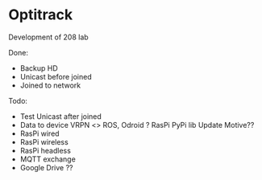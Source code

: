# Optitrack
Development of 208 lab

Done:
- Backup HD
- Unicast before joined
- Joined to network

Todo:
- Test Unicast after joined
- Data to device
    VRPN <> ROS, Odroid ?
    RasPi PyPi lib
        Update Motive??
- RasPi wired
- RasPi wireless
- RasPi headless
- MQTT exchange
- Google Drive ??

      
